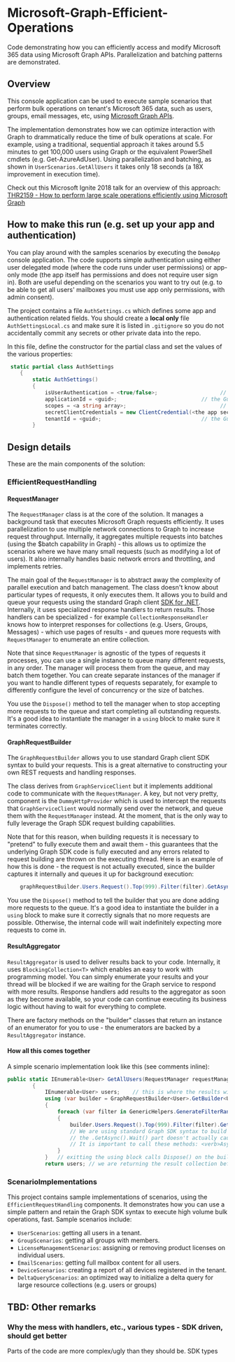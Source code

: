 # Microsoft-Graph-Efficient-Operations

Code demonstrating how you can efficiently access and modify Microsoft 365 data using Microsoft Graph APIs. Parallelization and batching patterns are demonstrated.

## Overview

This console application can be used to execute sample scenarios that perform bulk operations on tenant's Microsoft 365 data, such as users, groups, email messages, etc, using [Microsoft Graph APIs](https://developer.microsoft.com/en-us/graph).

The implementation demonstrates how we can optimize interaction with Graph to drammatically reduce the time of bulk operations at scale. For example, using a traditional, sequential approach it takes around 5.5 minutes to get 100,000 users using Graph or the equivalent PowerShell cmdlets (e.g. Get-AzureAdUser). Using parallelization and batching, as shown in `UserScenarios.GetAllUsers` it takes only  18 seconds (a 18X improvement in execution time).

Check out this Microsoft Ignite 2018 talk for an overview of this approach: [THR2159 - How to perform large scale operations efficiently using Microsoft Graph](https://myignite.techcommunity.microsoft.com/sessions/65997?source=sessions#ignite-html-anchor)

## How to make this run (e.g. set up your app and authentication)

You can play around with the samples scenarios by executing the `DemoApp` console application. The code supports simple authentication using either user delegated mode (where the code runs under user permissions) or app-only mode (the app itself has permissions and does not require user sign in). Both are useful depending on the scenarios you want to try out (e.g. to be able to get all users' mailboxes you must use app only permissions, with admin consent).

The project contains a file `AuthSettings.cs` which defines some app and authentication related fields. You should create a **local only** file `AuthSettingsLocal.cs` and make sure it is listed in `.gitignore` so you do not accidentally commit any secrets or other private data into the repo.

In this file, define the constructor for the partial class and set the values of the various properties:

```csharp
 static partial class AuthSettings
    {
        static AuthSettings()
        {
            isUserAuthentication = <true/false>;                    // controls if we will try to authenticate as user, or as app. depends on the type of app and permissions you are using
            applicationId = <guid>;                           // the Guid ID of your app registered with Azure AD
            scopes = <a string array>;                              // if the app uses delegated (user) permissions, list the scopes it needs to request here. otherwise, leave null
            secretClientCredentials = new ClientCredential(<the app secret or certificate>); ;     // initialize your secret client credentials. Certificate or "app password"
            tenantId = <guid>;                                // the Guid ID of the tenant against which you will execute Graph calls.
        }
```

## Design details

These are the main components of the solution:

### EfficientRequestHandling

#### RequestManager

The `RequestManager` class is at the core of the solution. It manages a background task that executes Microsoft Graph requests efficiently. It uses parallelization to use multiple network connections to Graph to increase request throughput. Internally, it aggregates multiple requests into batches (using the $batch capability in Graph) - this allows us to optimize the scenarios where we have many small requests (such as modifying a lot of users). It also internally handles basic network errors and throttling, and implements retries.

The main goal of the `RequestManager` is to abstract away the complexity of parallel execution and batch management. The class doesn't know about particular types of requests, it only executes them. It allows you to build and queue your requests using the standard Graph client [SDK for .NET](https://www.nuget.org/packages/Microsoft.Graph). Internally, it uses specialized response handlers to return results. Those handlers can be specialized - for example `CollectionResponseHandler` knows how to interpret responses for collections (e.g. Users, Groups, Messages) - which use pages of results - and queues more requests with `RequestManager` to enumerate an entire collection.

Note that since `RequestManager` is agnostic of the types of requests it processes, you can use a single instance to queue many different requests, in any order. The manager will process them from the queue, and may batch them together. You can create separate instances of the manager if you want to handle different types of requests separately, for example to differently configure the level of concurrency or the size of batches.

You use the `Dispose()` method to tell the manager when to stop accepting more requests to the queue and start completing all outstanding requests. It's a good idea to instantiate the manager in a `using` block to make sure it terminates correctly.

#### GraphRequestBuilder

The `GraphRequestBuilder` allows you to use standard Graph client SDK syntax to build your requests. This is a great alternative to constructing your own REST requests and handling responses.

The class derives from `GraphServiceClient` but it implements additional code to communicate with the `RequestManager`. A key, but not very pretty, component is the `DummyHttpProvider` which is used to intercept the requests that `GraphServiceClient` would normally send over the network, and queue them with the `RequestManager` instead. At the moment, that is the only way to fully leverage the Graph SDK request building capabilities.

Note that for this reason, when building requests it is necessary to "pretend" to fully execute them and await them - this guarantees that the underlying Graph SDK code is fully executed and any errors related to request building are thrown on the executing thread. Here is an example of how this is done - the request is not actually executed, since the builder captures it internally and queues it up for background execution:

```csharp
    graphRequestBuilder.Users.Request().Top(999).Filter(filter).GetAsync().Wait();
```

You use the `Dispose()` method to tell the builder that you are done adding more requests to the queue. It's a good idea to instantiate the builder in a `using` block to make sure it correctly signals that no more requests are possible. Otherwise, the internal code will wait indefinitely expecting more requests to come in.

#### ResultAggregator

`ResultAggregator` is used to deliver results back to your code. Internally, it uses `BlockingCollection<T>` which enables an easy to work with programming model. You can simply enumerate your results and your thread will be blocked if we are waiting for the Graph service to respond with more results. Response handlers add results to the aggregator as soon as they become available, so your code can continue executing its business logic without having to wait for everything to complete.

There are factory methods on the "builder" classes that return an instance of an enumerator for you to use - the enumerators are backed by a `ResultAggregator` instance.

#### How all this comes together

A simple scenario implementation look like this (see comments inline):

```csharp
public static IEnumerable<User> GetAllUsers(RequestManager requestManager)  // RequestManager can be provided from the outside, e.g. if you want to share it accross your entire program
        {
            IEnumerable<User> users;    // this is where the results will start showing up
            using (var builder = GraphRequestBuilder<User>.GetBuilder<UserCollectionResponseHandler>(requestManager, out users))    // use factory method to get a builder for this request type. internally, a ResponseHandler and a ResultAggregator are created to plug into the RequestManager.
            {
                foreach (var filter in GenericHelpers.GenerateFilterRangesForAlphaNumProperties("userPrincipalName"))
                {
                    builder.Users.Request().Top(999).Filter(filter).GetAsync().Wait(); 
                    // We are using standard Graph SDK syntax to build the request.
                    // the .GetAsync().Wait() part doesn't actually cause the request to execute here.  DummyHttpProvider is used to intercept the request and queue it.
                    // It is important to call these methods: <verb>Async() causes the SDK to properly build the request. Wait() executes the faux-request here, to throw any exceptions - without it the code would continue even thought the request was not properly built.
                }
            }   // exitting the using block calls Dispose() on the builder, which tells it to stop queueing requests. This is important to make the result enumerator terminate, otherwise it will hang waiting for more potential responses.
            return users; // we are returning the result collection before the requests were executed. That is OK, the calling code can enumerate and wait, or it can decide to only take a few results and cancell the execution of the outstanding requests.
```

### ScenarioImplementations

This project contains sample implementations of scenarios, using the `EfficientRequestHandling` components. It demonstrates how you can use a simple pattern and retain the Graph SDK syntax to execute high volume bulk operations, fast. Sample scenarios include:

- `UserScenarios`: getting all users in a tenant.
- `GroupScenarios`: getting all groups with members.
- `LicenseManagementScenarios`: assigning or removing product licenses on individual users.
- `EmailScenarios`: getting full mailbox content for all users.
- `DeviceScenarios`: creating a report of all devices registered in the tenant.
- `DeltaQueryScenarios`: an optimized way to initialize a delta query for large resource collections (e.g. users or groups)

## TBD: Other remarks

### Why the mess with handlers, etc., various types - SDK driven, should get better

Parts of the code are more complex/ugly than they should be. SDK types
